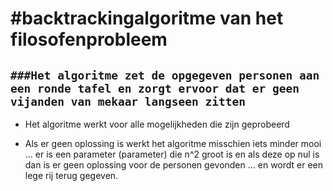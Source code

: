**#backtrackingalgoritme van het filosofenprobleem**
=====================================================

```###Het algoritme zet de opgegeven personen aan een ronde tafel en zorgt ervoor dat er geen vijanden van mekaar langseen zitten```
-----------------------------------------------------------------------------------------------------------------------------------------------

* Het algoritme werkt voor alle mogelijkheden die zijn geprobeerd

* Als er geen oplossing is werkt het algoritme misschien iets minder mooi
... er is een parameter (parameter) die n^2 groot is en als deze op nul is dan is er geen oplossing voor de personen gevonden
... en wordt er een lege rij terug gegeven.


